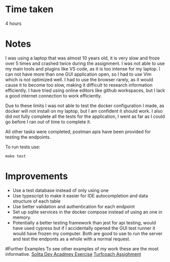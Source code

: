# Time taken 
4 hours

# Notes
I was using a laptop that was almost 10 years old, it is very slow and froze over 5 times and crashed twice during the assignment. 
I was not able to use my main tools and plugins like VS code, as it is too intense for my laptop. I can not have more than one GUI application open, so I had to use Vim which is not optimized well. I had to use the browser rarely, as it would cause it to become too slow, making it difficult to research information efficiently. I have tried using online editors like github workspaces, but I lack a good internet connection to work efficiently.

Due to these limits I was not able to test the docker configuration I made, as docker will not install on my laptop, but I am confident it should work. I also did not fully complete all the tests for the application, I went as far as I could go before I ran out of time to complete it. 

All other tasks were completed, postman apis have been provided for testing the endpoints.

To run tests use: 
```
make test
```

# Improvements
- Use a test database instead of only using one
- Use typescript to make it easier for IDE autocompletion and data structure of each table
- Use better validation and authentication for each endpoint
- Set up sqlite services in the docker compose instead of using an one in memory.
- Potentially a better testing framework than jest for api testing, would have used cypress but if I accidentally opened the GUI test runner it would have frozen my computer. Both are good to use to run the server and test the endponts as a whole with a normal request.

#Further Examples
To see other examples of my work these are the most informative.
[Solita Dev Acadmey Exercise](https://github.com/JoshuaH-sudo/dev-academy-2023-exercise)
[Turfcoach Assighment](https://github.com/JoshuaH-sudo/turfcoach-assighment)

